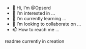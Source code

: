 - 👋 Hi, I’m @Opsord
- 👀 I’m interested in ...
- 🌱 I’m currently learning ...
- 💞️ I’m looking to collaborate on ...
- 📫 How to reach me ...

readme currently in creation


<!---
Opsord/Opsord is a ✨ special ✨ repository because its `README.md` (this file) appears on your GitHub profile.
You can click the Preview link to take a look at your changes.
--->
